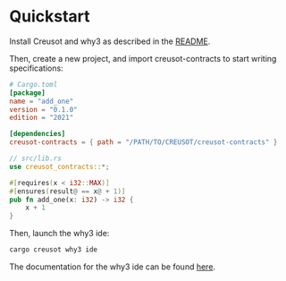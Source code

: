 # Quickstart

Install Creusot and why3 as described in the [README](https://github.com/creusot-rs/creusot).

Then, create a new project, and import creusot-contracts to start writing specifications:

```toml
# Cargo.toml
[package]
name = "add_one"
version = "0.1.0"
edition = "2021"

[dependencies]
creusot-contracts = { path = "/PATH/TO/CREUSOT/creusot-contracts" }

```

```rust
// src/lib.rs
use creusot_contracts::*;

#[requires(x < i32::MAX)]
#[ensures(result@ == x@ + 1)]
pub fn add_one(x: i32) -> i32 {
    x + 1
}
```

Then, launch the why3 ide:

```sh
cargo creusot why3 ide
```

The documentation for the why3 ide can be found [here](https://www.why3.org/doc/starting.html#getting-started-with-the-gui).
